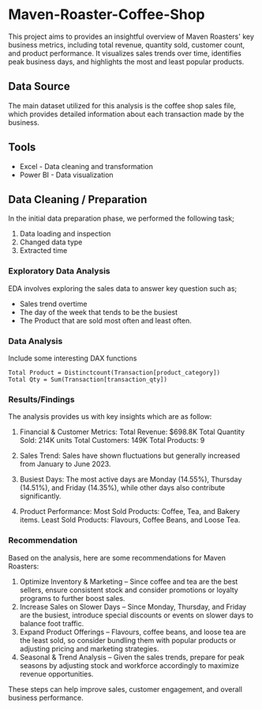 # Maven-Roaster-Coffee-Shop
This project aims to provides an insightful overview of Maven Roasters' key business metrics, including total revenue, quantity sold, customer count, and product performance. It visualizes sales trends over time, identifies peak business days, and highlights the most and least popular products. 

## Data Source
The main dataset utilized for this analysis is the coffee shop sales file, which provides detailed information about each transaction made by the business.

## Tools
- Excel - Data cleaning and transformation 
- Power BI - Data visualization

## Data Cleaning / Preparation

In the initial data preparation phase, we performed the following task;
1. Data loading and inspection
2. Changed data type
3. Extracted time

### Exploratory Data Analysis

EDA involves exploring the sales data to answer key question such as;

- Sales trend overtime
- The day of the week that tends to be the busiest
- The Product that are sold most often and least often.

### Data Analysis 

Include some interesting DAX functions

```DAX
Total Product = Distinctcount(Transaction[product_category])
Total Qty = Sum(Transaction[transaction_qty])
```

### Results/Findings

The analysis provides us with key insights which are as follow:

1. Financial & Customer Metrics:
Total Revenue: $698.8K
Total Quantity Sold: 214K units
Total Customers: 149K
Total Products: 9

2. Sales Trend:
Sales have shown fluctuations but generally increased from January to June 2023.

3. Busiest Days:
The most active days are Monday (14.55%), Thursday (14.51%), and Friday (14.35%), while other days also contribute significantly.

4. Product Performance:
Most Sold Products: Coffee, Tea, and Bakery items.
Least Sold Products: Flavours, Coffee Beans, and Loose Tea.

### Recommendation

Based on the analysis, here are some recommendations for Maven Roasters:

1. Optimize Inventory & Marketing – Since coffee and tea are the best sellers, ensure consistent stock and consider promotions or loyalty programs to further boost sales.
2. Increase Sales on Slower Days – Since Monday, Thursday, and Friday are the busiest, introduce special discounts or events on slower days to balance foot traffic.
3. Expand Product Offerings – Flavours, coffee beans, and loose tea are the least sold, so consider bundling them with popular products or adjusting pricing and marketing strategies.
4. Seasonal & Trend Analysis – Given the sales trends, prepare for peak seasons by adjusting stock and workforce accordingly to maximize revenue opportunities.

These steps can help improve sales, customer engagement, and overall business performance.


